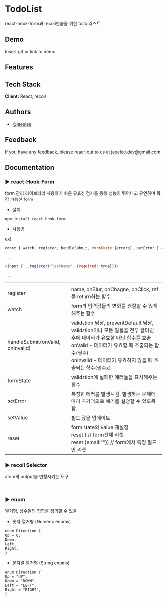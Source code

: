 # TodoList
react-hook-form과 recoil연습을 위한 todo 리스트
## Demo

Insert gif or link to demo


## Features

<!-- - Light/dark mode toggle
- Live previews
- Fullscreen mode
- Cross platform -->


## Tech Stack

**Client:** React, recoil



## Authors

- [@jaeelee](https://www.github.com/jaeelee)


## Feedback

If you have any feedback, please reach out to us at jaeelee.dev@gmail.com


## Documentation

### ▶️ react-Hook-Form
form 관리 라이브러리
사용하기 쉬운 유효성 검사를 통해 성능이 뛰어나고 유연하며 확장 가능한 form

- 설치
```
npm install react-hook-form
```

- 사용법

ex)
```javascript
const { watch, register, handleSubmit, formState:{errors}, setError } = useForm();

...

<input {...register("lastName", {required: true})}>

...
```
<table>
<tr>
<th></th>
<th></th>
<tr>
  <tr>
    <td>register</td>
    <td>name, onBlur, onChagne, onClick, ref를 return하는 함수</td>
  </tr>
  <tr>
    <td>watch</td>
    <td>form의 입력값들의 변화를 관찰할 수 있게 해주는 함수</td>
  </tr>
    <tr>
    <td>handleSubmit(onValid, onInvalid)</td>
    <td>validation 담당, preventDefault 담당, validation이나 모든 일들을 전부 끝마친 후에 데이터가 유효할 때만 함수를 호출<br>
    onValid - 데이터가 유효할 때 호출되는 함수(필수)<br>
     onInvalid - 데이터가 유효하지 않을 때 호출되는 함수(필수x)<br>
    </td>
  </tr>
    <tr>
    <td>formState</td>
    <td>validation에 실패한 에러들을 표시해주는 함수</td>
  </tr>
  <tr>
    <td>setError</td>
    <td>특정한 에러를 발생시킴. 발생하는 문제에 따라 추가적으로 에러를 설정할 수 있도록 함. </td>
  </tr>
  <tr>
    <td>setValue</td>
    <td>필드 값을 업데이트 </td>
  </tr>
  <tr>
    <td>reset</td>
    <td>form state와 value 재설정 <br> reset() // form전체 리셋 <br> reset({email:""}) // form에서 특정 필드만 리셋 </td>
  </tr>
</table>

### ▶ recoil Selector
atom의 output을 변형시키는 도구

<br>

### ▶️ enum
열거형, 상수들의 집합을 정의할 수 있음
- 숫자 열거형 (Numeric enums)
```
enum Direction {
Up = 0,
Down,
Left,
Right,
}
```

- 문자열 열거형 (String enums)
```
enum Direction {
Up = "UP",
Down = "DOWN",
Left = "LEFT",
Right = "RIGHT",
}
```